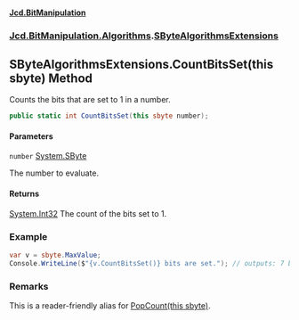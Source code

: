 #### [Jcd.BitManipulation](index.md 'index')

### [Jcd.BitManipulation.Algorithms](Jcd.BitManipulation.Algorithms.md 'Jcd.BitManipulation.Algorithms').[SByteAlgorithmsExtensions](Jcd.BitManipulation.Algorithms.SByteAlgorithmsExtensions.md 'Jcd.BitManipulation.Algorithms.SByteAlgorithmsExtensions')

## SByteAlgorithmsExtensions.CountBitsSet(this sbyte) Method

Counts the bits that are set to 1 in a number.

```csharp
public static int CountBitsSet(this sbyte number);
```

#### Parameters

<a name='Jcd.BitManipulation.Algorithms.SByteAlgorithmsExtensions.CountBitsSet(thissbyte).number'></a>

`number` [System.SByte](https://docs.microsoft.com/en-us/dotnet/api/System.SByte 'System.SByte')

The number to evaluate.

#### Returns

[System.Int32](https://docs.microsoft.com/en-us/dotnet/api/System.Int32 'System.Int32')
The count of the bits set to 1.

### Example

```csharp
var v = sbyte.MaxValue;
Console.WriteLine($"{v.CountBitsSet()} bits are set."); // outputs: 7 bits are set.
```

### Remarks

This is a reader-friendly alias for [PopCount(this sbyte)](Jcd.BitManipulation.Algorithms.SByteAlgorithmsExtensions.PopCount(thissbyte).md 'Jcd.BitManipulation.Algorithms.SByteAlgorithmsExtensions.PopCount(this sbyte)').